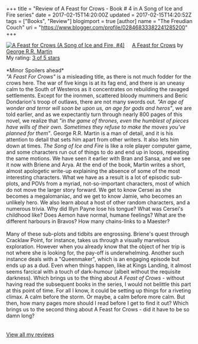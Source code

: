 +++
title = "Review of A Feast for Crows - Book # 4 in A Song of Ice and Fire series"
date = 2017-02-15T14:20:00Z
updated = 2017-02-15T14:20:52Z
tags = ["Books", "Review"]
blogimport = true 
[author]
	name = "The Freudian Couch"
	uri = "https://www.blogger.com/profile/02846833382241285200"
+++

<div dir="ltr" style="text-align: left;" trbidi="on">
<a href="https://www.goodreads.com/book/show/822991.A_Feast_for_Crows" style="float: left; padding-right: 20px;"><img alt="A Feast for Crows (A Song of Ice and Fire, #4)" border="0" src="https://images.gr-assets.com/books/1365704053m/822991.jpg" /></a><a href="https://www.goodreads.com/book/show/822991.A_Feast_for_Crows">A Feast for Crows</a> by <a href="https://www.goodreads.com/author/show/346732.George_R_R_Martin">George R.R. Martin</a><br />
My rating: <a href="https://www.goodreads.com/review/show/1901636423">3 of 5 stars</a><br /><br />
*Minor Spoilers ahead*<br /><i>"A Feast For Crows"</i> is a misleading title, as there is not much fodder for the crows here. The war of five kings is at its fag end, and there is an uneasy calm to the South of Westeros as it concentrates on rebuilding the ravaged settlements. Except for the ironmen, scattered bloody mummers and Beric Dondarion's troop of outlaws, there are not many swords out. <i>"An age of wonder and terror will soon be upon us, an age for gods and heros"</i>, we are told earlier, and as we expectantly turn through nearly 800 pages of this novel, we realize that <i>"in the game of thrones, even the humblest of pieces have wills of their own. Sometimes they refuse to make the moves you've planned for them"</i>. George R.R. Martin is a man of detail, and it is his attention to detail that sets him apart from other writers. It also lets him down at times. <i>The Song of Ice and Fire</i> is like a role player computer game, and some characters run out of things to do and end up in loops, repeating the same motions. We have seen it earlier with Bran and Sansa, and we see it now with Briene and Arya. At the end of the book, Martin writes a short, almost apologetic write-up explaining the absence of some of the most interesting characters. What we have as a result is a lot of episodic sub-plots, and POVs from a myriad, not-so-important characters, most of which do not move the larger story forward. We get to know Cersei as she becomes a megalomaniac, and we get to know Jamie, who becomes an unlikely hero. We also learn about a host of other random characters, and a numerous trivia. Why did Illyn Payne lose his tongue? What was Cersei's childhood like? Does Aemon have normal, humane feelings? What are the different harbours in Bravos? How many chains-links to a Maester?<br /><br />Many of these sub-plots and tidbits are engrossing. Briene's quest through Cracklaw Point, for instance, takes us through a visually marvelous exploration. However when you already know that the object of her trip is not where she is looking for, the pay-off is underwhelming. Another such instance deals with a "Queenmaker", which is an engaging episode but ends up as a dud. Even when things happen, like at Kings Landing, it almost seems farcical with a touch of dark-humour (albeit without the requisite darkness). Which brings us to the thing about <i>A Feast of Crows</i> - without having read the subsequent books in the series, I would not belittle this part at this point of time. For all I know, it could be setting up things for a riveting climax. A calm before the storm. Or maybe, a calm before more calm. But then, how many pages more should I read before I get to find it out? Which brings us to the second thing about A Feast for Crows - did it have to be so damn long?<br />
<br /><br />
<a href="https://www.goodreads.com/review/list/4391307-adarsh">View all my reviews</a><br />
<div>
<br /></div>
</div>

